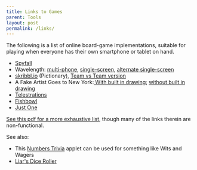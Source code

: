 ```yaml
---
title: Links to Games
parent: Tools
layout: post
permalink: /links/
---
```


The following is a list of online board-game implementations,
suitable for playing when everyone has their own smartphone or tablet on hand.

- [Spyfall](https://spyfall.adrianocola.com/) <!--https://netgames.io/games/spyfall-->
- Wavelength: [multi-phone](https://longwave.web.app/), [single-screen](https://heretothere.app/), [alternate single-screen](https://gjeuken.github.io/telewave/)
- [skribbl.io](https://skribbl.io/) (Pictionary), [Team vs Team version](https://drawbattle.io/)
- A Fake Artist Goes to New York:[ With built in drawing](https://el-artista.herokuapp.com/); [without built in drawing](https://fake-artist.herokuapp.com/)
- [Telestrations](https://drawphone.tannerkrewson.com/)
- [Fishbowl](https://fishbowl-game.com/)
- [Just One](https://just1.herokuapp.com/)


[See this pdf for a more exhaustive list](https://drive.google.com/file/d/1NO-05LM-SakbwqNajBXgIO4HuCSkBd6n/view),
though many of the links therein are non-functional.

See also:
- This [Numbers Trivia](https://numbers-trivia.vercel.app/) applet can be used for something like Wits and Wagers
- [Liar's Dice Roller](https://kevan.org/games/liarsdice?size=150&dice=4)

<!--
- [Catan](https://colonist.io/)
- [Codenames](https://codenamesgame.com/), [Duet](https://www.codenamesgreen.com/fighter), [Pictures](https://codenames.dport.me/privilege)
-->




